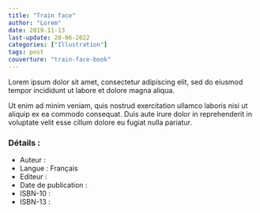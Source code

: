 ```yaml
---
title: "Train face"
author: "Lorem"
date: 2019-11-13
last-update: 20-06-2022
categories: ["Illustration"]
tags: post
couverture: "train-face-book"
---
```


Lorem ipsum dolor sit amet, consectetur adipiscing elit, sed do eiusmod tempor incididunt ut labore et dolore magna aliqua.
<!-- excerpt -->

Ut enim ad minim veniam, quis nostrud exercitation ullamco laboris nisi ut aliquip ex ea commodo consequat. Duis aute irure dolor in reprehenderit in voluptate velit esse cillum dolore eu fugiat nulla pariatur.

### Détails :

- Auteur : 
- Langue : Français
- Editeur : 
- Date de publication : 
- ISBN-10 : 
- ISBN-13 : 